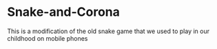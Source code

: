 # Snake-and-Corona
 This is a modification of the old snake game that we used to play in our childhood on mobile phones
